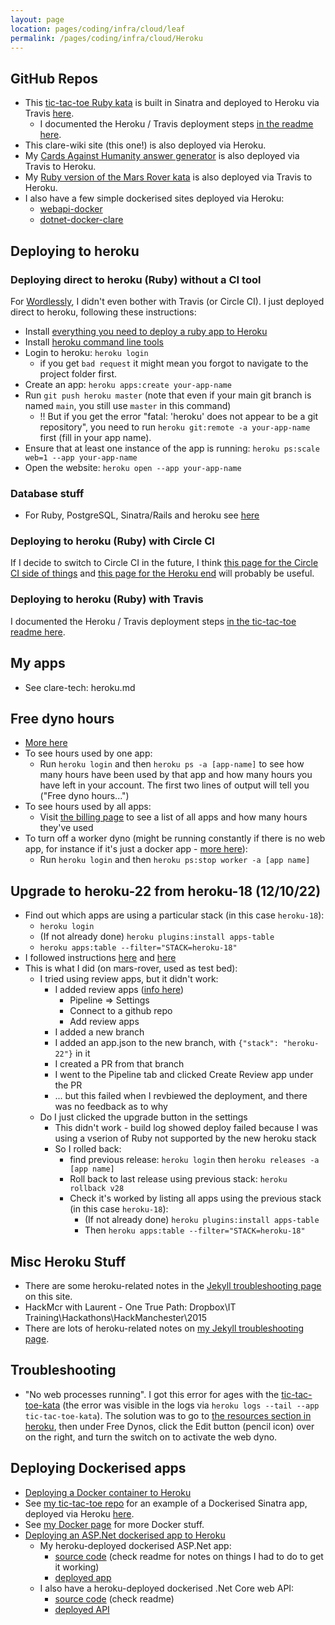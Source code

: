 ```yaml
---
layout: page
location: pages/coding/infra/cloud/leaf
permalink: /pages/coding/infra/cloud/Heroku
---
```


## GitHub Repos

- This [tic-tac-toe Ruby kata](https://github.com/claresudbery/tic-tac-toe-kata) is built in Sinatra and deployed to Heroku via Travis [here](https://tic-tac-toe-kata.herokuapp.com/tictactoe).
    - I documented the Heroku / Travis deployment steps [in the readme here](https://github.com/claresudbery/tic-tac-toe-kata/blob/master/README.md#deploying-to-heroku-via-travis).
- This clare-wiki site (this one!) is also deployed via Heroku.
- My [Cards Against Humanity answer generator](https://github.com/claresudbery/cah-answer-generator) is also deployed via Travis to Heroku.
- My [Ruby version of the Mars Rover kata](https://github.com/claresudbery/mars-rover-kata-ruby) is also deployed via Travis to Heroku.
- I also have a few simple dockerised sites deployed via Heroku:
    - [webapi-docker](https://github.com/claresudbery/webapi-docker)
    - [dotnet-docker-clare](https://github.com/claresudbery/dotnet-docker-clare)

## Deploying to heroku

### Deploying direct to heroku (Ruby) without a CI tool

For [Wordlessly](https://github.com/claresudbery/wordlessly/blob/master/README.md#deploying-to-heroku), I didn't even bother with Travis (or Circle CI). I just deployed direct to heroku, following these instructions:

- Install [everything you need to deploy a ruby app to Heroku](https://devcenter.heroku.com/articles/getting-started-with-jruby)
- Install [heroku command line tools](https://devcenter.heroku.com/articles/heroku-cli#install-the-heroku-cli)
- Login to heroku: `heroku login`
    - if you get `bad request` it might mean you forgot to navigate to the project folder first.
- Create an app: `heroku apps:create your-app-name`
- Run `git push heroku master` (note that even if your main git branch is named `main`, you still use `master` in this command)
    - !! But if you get the error "fatal: 'heroku' does not appear to be a git repository", you need to run `heroku git:remote -a your-app-name` first (fill in your app name).
- Ensure that at least one instance of the app is running: `heroku ps:scale web=1 --app your-app-name`
- Open the website: `heroku open --app your-app-name`

### Database stuff

- For Ruby, PostgreSQL, Sinatra/Rails and heroku see [here](/pages/coding/data/PostgreSQL-and-PSQL#heroku)

### Deploying to heroku (Ruby) with Circle CI

If I decide to switch to Circle CI in the future, I think [this page for the Circle CI side of things](https://circleci.com/docs/2.0/language-ruby/) and [this page for the Heroku end](https://circleci.com/integrations/heroku) will probably be useful.

### Deploying to heroku (Ruby) with Travis

I documented the Heroku / Travis deployment steps [in the tic-tac-toe readme here](https://github.com/claresudbery/tic-tac-toe-kata/blob/master/README.md#deploying-to-heroku-via-travis).

## My apps

- See clare-tech: heroku.md

## Free dyno hours

- [More here](https://devcenter.heroku.com/articles/free-dyno-hours)
- To see hours used by one app:
    - Run `heroku login` and then `heroku ps -a [app-name]` to see how many hours have been used by that app and how many hours you have left in your account. The first two lines of output will tell you ("Free dyno hours...")
- To see hours used by all apps:
    - Visit [the billing page](https://dashboard.heroku.com/account/billing) to see a list of all apps and how many hours they've used
- To turn off a worker dyno (might be running constantly if there is no web app, for instance if it's just a docker app - [more here](https://devcenter.heroku.com/articles/dynos)):
    - Run `heroku login` and then `heroku ps:stop worker -a [app name]`

## Upgrade to heroku-22 from heroku-18 (12/10/22)

- Find out which apps are using a particular stack (in this case `heroku-18`):
    - `heroku login`
    - (If not already done) `heroku plugins:install apps-table`
    - `heroku apps:table --filter="STACK=heroku-18"`
- I followed instructions [here](https://devcenter.heroku.com/articles/upgrading-to-the-latest-stack) and [here](https://devcenter.heroku.com/articles/github-integration-review-apps#configuration)
- This is what I did (on mars-rover, used as test bed):
    - I tried using review apps, but it didn't work:
        - I added review apps ([info here](https://devcenter.heroku.com/articles/github-integration-review-apps#configuration))
            - Pipeline => Settings
            - Connect to a github repo
            - Add review apps
        - I added a new branch 
        - I added an app.json to the new branch, with `{"stack": "heroku-22"}` in it
        - I created a PR from that branch
        - I went to the Pipeline tab and clicked Create Review app under the PR
        - ... but this failed when I revbiewed the deployment, and there was no feedback as to why
    - Do I just clicked the upgrade button in the settings
        - This didn't work - build log showed deploy failed because I was using a vserion of Ruby not supported by the new heroku stack
        - So I rolled back: 
            - find previous release: `heroku login` then `heroku releases -a [app name]`
            - Roll back to last release using previous stack: `heroku rollback v28`
            - Check it's worked by listing all apps using the previous stack (in this case `heroku-18`): 
                - (If not already done) `heroku plugins:install apps-table`
                - Then `heroku apps:table --filter="STACK=heroku-18"`

## Misc Heroku Stuff

- There are some heroku-related notes in the [Jekyll troubleshooting page](/pages/coding/webdev/jekyll/Jekyll-Troubleshooting) on this site.
- HackMcr with Laurent - One True Path: Dropbox\IT Training\Hackathons\HackManchester\2015
- There are lots of heroku-related notes on [my Jekyll troubleshooting page](/pages/coding/webdev/jekyll/Jekyll-Troubleshooting).

## Troubleshooting

- "No web processes running". I got this error for ages with the [tic-tac-toe-kata](https://tic-tac-toe-kata.herokuapp.com/tictactoe) (the error was visible in the logs via `heroku logs --tail --app tic-tac-toe-kata`). The solution was to go to [the resources section in heroku](https://dashboard.heroku.com/apps/tic-tac-toe-kata/resources), then under Free Dynos, click the Edit button (pencil icon) over on the right, and turn the switch on to activate the web dyno.

## Deploying Dockerised apps

- [Deploying a Docker container to Heroku](https://devcenter.heroku.com/articles/container-registry-and-runtime)
- See [my tic-tac-toe repo](https://github.com/claresudbery/tic-tac-toe-kata) for an example of a Dockerised Sinatra app, deployed via Heroku [here](https://tic-tac-toe-docker.herokuapp.com/tictactoe).
- See [my Docker page](/pages/coding/infra/cloud/Docker) for more Docker stuff.
- [Deploying an ASP.Net dockerised app to Heroku](https://medium.com/@vnqmai.hcmue/deploy-asp-net-core-to-heroku-for-free-using-docker-bd6d6fc161ae)
    - My heroku-deployed dockerised ASP.Net app:
        - [source code](https://github.com/claresudbery/dotnet-docker-clare) (check readme for notes on things I had to do to get it working)
        - [deployed app](https://dotnet-docker-clare.herokuapp.com/)
    - I also have a heroku-deployed dockerised .Net Core web API:
        - [source code](https://github.com/claresudbery/webapi-docker) (check readme)
        - [deployed API](https://webapi-docker.herokuapp.com/shiny)